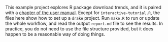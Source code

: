 This example project explores R package download trends, and it is paired with a [chapter of the user manual](https://books.ropensci.org/drake/packages.html). Except for `interactive-tutorial.R`, the files here show how to set up a `drake` project. Run `make.R` to run or update the whole workflow, and read the output `report.md` file to see the results. In practice, you do not need to use the file structure provided, but it does happen to be a reasonable way of doing things.
